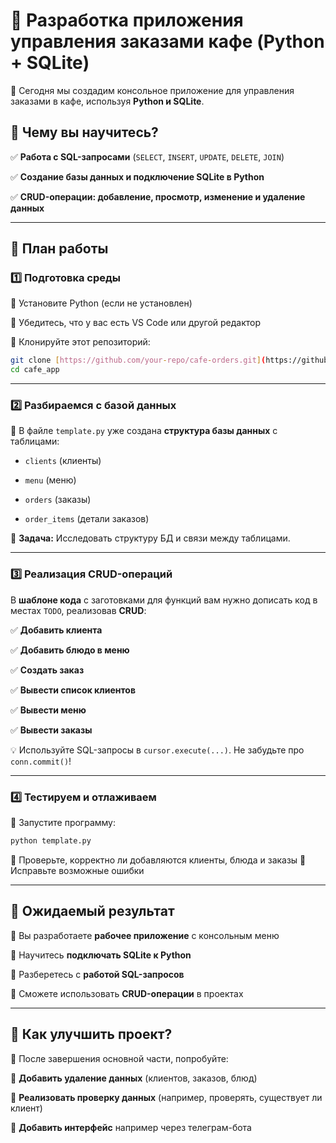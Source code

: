 # 📌 Разработка приложения управления заказами кафе (Python + SQLite)

👋 Сегодня мы создадим консольное приложение для управления заказами в кафе, используя **Python и SQLite**.

## 📖 Чему вы научитесь?

✅ **Работа с SQL-запросами** (`SELECT`, `INSERT`, `UPDATE`, `DELETE`, `JOIN`)

✅ **Создание базы данных и подключение SQLite в Python**

✅ **CRUD-операции: добавление, просмотр, изменение и удаление данных**

---

## 📅 План работы

### 1️⃣ Подготовка среды
🔹 Установите Python (если не установлен)

🔹 Убедитесь, что у вас есть VS Code или другой редактор

🔹 Клонируйте этот репозиторий:

```bash
git clone [https://github.com/your-repo/cafe-orders.git](https://github.com/rezvaya/cafe_app.git)
cd cafe_app
```

---

### 2️⃣ Разбираемся с базой данных

📌 В файле `template.py` уже создана **структура базы данных** с таблицами:

- `clients` (клиенты)

- `menu` (меню)

- `orders` (заказы)

- `order_items` (детали заказов)


🎯 **Задача:** Исследовать структуру БД и связи между таблицами.

---

### 3️⃣ Реализация CRUD-операций
В **шаблоне кода** с заготовками для функций вам нужно дописать код в местах `TODO`, реализовав **CRUD**:

✅ **Добавить клиента** 

✅ **Добавить блюдо в меню** 

✅ **Создать заказ** 

✅ **Вывести список клиентов** 

✅ **Вывести меню** 

✅ **Вывести заказы** 

💡 Используйте SQL-запросы в `cursor.execute(...)`. Не забудьте про `conn.commit()`!

---

### 4️⃣ Тестируем и отлаживаем
🔹 Запустите программу:
```bash
python template.py
```
🔹 Проверьте, корректно ли добавляются клиенты, блюда и заказы
🔹 Исправьте возможные ошибки

---

## 🎯 Ожидаемый результат
🔹 Вы разработаете **рабочее приложение** с консольным меню

🔹 Научитесь **подключать SQLite к Python**

🔹 Разберетесь с **работой SQL-запросов**

🔹 Сможете использовать **CRUD-операции** в проектах

---

## 📌 Как улучшить проект?
🚀 После завершения основной части, попробуйте:

🔹 **Добавить удаление данных** (клиентов, заказов, блюд)

🔹 **Реализовать проверку данных** (например, проверять, существует ли клиент)

🔹 **Добавить интерфейс** например через телеграм-бота